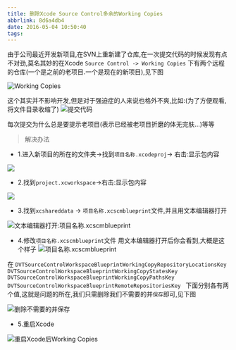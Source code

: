 ```yaml
---
title: 删除Xcode Source Control多余的Working Copies
abbrlink: 8d6a4db4
date: 2016-05-04 10:50:40
tags:
---
```



由于公司最近开发新项目,在SVN上重新建了仓库,在一次提交代码的时候发现有点不对劲,莫名其妙的在Xcode `Source Control -> Working Copies` 下有两个远程的仓库(一个是之前的老项目.一个是现在的新项目),见下图

![Working Copies](http://upload-images.jianshu.io/upload_images/590107-be6158dd2ee39871.png?imageMogr2/auto-orient/strip%7CimageView2/2/w/1240)

这个其实并不影响开发,但是对于强迫症的人来说也格外不爽,比如:(为了方便观看,将文件目录收缩了)
![提交代码](http://upload-images.jianshu.io/upload_images/590107-6bb1c110d0fb14bb.png?imageMogr2/auto-orient/strip%7CimageView2/2/w/1240)

每次提交为什么总是要提示老项目(表示已经被老项目折磨的体无完肤...)等等

> 解决办法


- 1.进入新项目的所在的文件夹->找到`项目名称.xcodeproj`-> 右击:显示包内容

![](http://upload-images.jianshu.io/upload_images/590107-0e5d9a44e078f9f4.png?imageMogr2/auto-orient/strip%7CimageView2/2/w/1240)

- 2.找到`project.xcworkspace`->右击:显示包内容

![](http://upload-images.jianshu.io/upload_images/590107-d995fea464962886.png?imageMogr2/auto-orient/strip%7CimageView2/2/w/1240)

- 3.找到`xcshareddata` -> `项目名称.xcscmblueprint`文件,并且用文本编辑器打开

![文本编辑器打开:项目名称.xcscmblueprint](http://upload-images.jianshu.io/upload_images/590107-ab53a0430a05c603.png?imageMogr2/auto-orient/strip%7CimageView2/2/w/1240)

- 4.修改`项目名称.xcscmblueprint`文件
用文本编辑器打开后你会看到,大概是这个样子
![项目名称.xcscmblueprint](http://upload-images.jianshu.io/upload_images/590107-59d897ace6173d83.png?imageMogr2/auto-orient/strip%7CimageView2/2/w/1240)

在
`DVTSourceControlWorkspaceBlueprintWorkingCopyRepositoryLocationsKey `
`DVTSourceControlWorkspaceBlueprintWorkingCopyStatesKey `
`DVTSourceControlWorkspaceBlueprintWorkingCopyPathsKey `
`DVTSourceControlWorkspaceBlueprintRemoteRepositoriesKey `
下面分别各有两个值,这就是问题的所在,我们只需删除我们不需要的并`保存`即可,见下图

![删除不需要的并保存](http://upload-images.jianshu.io/upload_images/590107-3ff455ea542968ea.png?imageMogr2/auto-orient/strip%7CimageView2/2/w/1240)

- 5.重启Xcode

![重启Xcode后Working Copies](http://upload-images.jianshu.io/upload_images/590107-2f9d4b451ffcf5c6.png?imageMogr2/auto-orient/strip%7CimageView2/2/w/1240)

